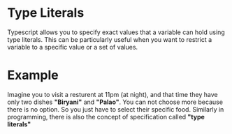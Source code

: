 # Type Literals
Typescript allows you to specify exact values that a variable can hold using type literals. This can be particularly useful when you want to restrict a variable to a specific value or a set of values.

# Example
Imagine you to visit a resturent at 11pm (at night), and that time they have only two dishes **"Biryani"** and **"Palao"**. You can not choose more because there is no option. So you just have to select their specific food.
Similarly in programming, there is also the concept of specification called **"type literals"**